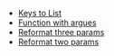 - [Keys to List](./keys_to_list/)
- [Function with argues](./function_with_argues/)
- [Reformat three params](./reformat_three_params/)
- [Reformat two params](./reformat_two_params/)
